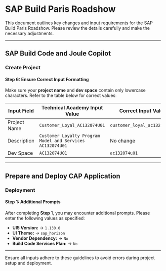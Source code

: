# SAP Build Paris Roadshow

This document outlines key changes and input requirements for the SAP Build Paris Roadshow. Please review the details carefully and make the necessary adjustments.

---

## SAP Build Code and Joule Copilot

### Create Project

#### Step 6: Ensure Correct Input Formatting
Make sure your **project name** and **dev space** contain only lowercase characters. Refer to the table below for correct values:

| **Input Field**  | **Technical Academy Input Value**               | **Correct Input Value**           |
|-------------------|-----------------------------------------------|------------------------------------|
| Project Name      | `Customer_Loyal_AC132074U01`                 | `customer_loyal_ac132074u01`      |
| Description       | `Customer Loyalty Program Model and Services AC132074U01` | No change                         |
| Dev Space         | `AC132074U01`                                | `ac132074u01`                     |

---

## Prepare and Deploy CAP Application

### Deployment

#### Step 1: Additional Prompts
After completing **Step 1**, you may encounter additional prompts. Please enter the following values as specified:

- **UI5 Version:** → `1.130.0`  
- **UI Theme:** → `sap_horizon`  
- **Vendor Dependency:** → `No`  
- **Build Code Services Plan:** → `No`  

---

Ensure all inputs adhere to these guidelines to avoid errors during project setup and deployment.
